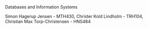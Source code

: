 
Databases and Information Systems

Simon Hagerup Jensen - MTH430, 
Christer Kold Lindholm - TRH104,
Christian Max Torp-Christensen - HNS484


